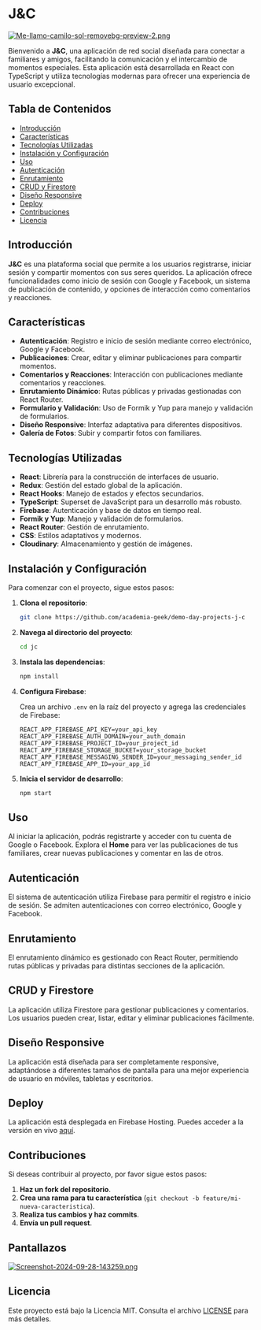 # J&C

[![Me-llamo-camilo-sol-removebg-preview-2.png](https://i.postimg.cc/N0KnMV3y/Me-llamo-camilo-sol-removebg-preview-2.png)](https://postimg.cc/cKNhkD4Z)

Bienvenido a **J&C**, una aplicación de red social diseñada para conectar a familiares y amigos, facilitando la comunicación y el intercambio de momentos especiales. Esta aplicación está desarrollada en React con TypeScript y utiliza tecnologías modernas para ofrecer una experiencia de usuario excepcional.

## Tabla de Contenidos

- [Introducción](#introducción)
- [Características](#características)
- [Tecnologías Utilizadas](#tecnologías-utilizadas)
- [Instalación y Configuración](#instalación-y-configuración)
- [Uso](#uso)
- [Autenticación](#autenticación)
- [Enrutamiento](#enrutamiento)
- [CRUD y Firestore](#crud-y-firestore)
- [Diseño Responsive](#diseño-responsive)
- [Deploy](#deploy)
- [Contribuciones](#contribuciones)
- [Licencia](#licencia)

## Introducción

**J&C** es una plataforma social que permite a los usuarios registrarse, iniciar sesión y compartir momentos con sus seres queridos. La aplicación ofrece funcionalidades como inicio de sesión con Google y Facebook, un sistema de publicación de contenido, y opciones de interacción como comentarios y reacciones.

## Características

- **Autenticación**: Registro e inicio de sesión mediante correo electrónico, Google y Facebook.
- **Publicaciones**: Crear, editar y eliminar publicaciones para compartir momentos.
- **Comentarios y Reacciones**: Interacción con publicaciones mediante comentarios y reacciones.
- **Enrutamiento Dinámico**: Rutas públicas y privadas gestionadas con React Router.
- **Formulario y Validación**: Uso de Formik y Yup para manejo y validación de formularios.
- **Diseño Responsive**: Interfaz adaptativa para diferentes dispositivos.
- **Galería de Fotos**: Subir y compartir fotos con familiares.

## Tecnologías Utilizadas

- **React**: Librería para la construcción de interfaces de usuario.
- **Redux**: Gestión del estado global de la aplicación.
- **React Hooks**: Manejo de estados y efectos secundarios.
- **TypeScript**: Superset de JavaScript para un desarrollo más robusto.
- **Firebase**: Autenticación y base de datos en tiempo real.
- **Formik y Yup**: Manejo y validación de formularios.
- **React Router**: Gestión de enrutamiento.
- **CSS**: Estilos adaptativos y modernos.
- **Cloudinary**: Almacenamiento y gestión de imágenes.

## Instalación y Configuración

Para comenzar con el proyecto, sigue estos pasos:

1. **Clona el repositorio**:

    ```bash
    git clone https://github.com/academia-geek/demo-day-projects-j-c
    ```

2. **Navega al directorio del proyecto**:

    ```bash
    cd jc
    ```

3. **Instala las dependencias**:

    ```bash
    npm install
    ```

4. **Configura Firebase**: 
   
   Crea un archivo `.env` en la raíz del proyecto y agrega las credenciales de Firebase:

    ```
    REACT_APP_FIREBASE_API_KEY=your_api_key
    REACT_APP_FIREBASE_AUTH_DOMAIN=your_auth_domain
    REACT_APP_FIREBASE_PROJECT_ID=your_project_id
    REACT_APP_FIREBASE_STORAGE_BUCKET=your_storage_bucket
    REACT_APP_FIREBASE_MESSAGING_SENDER_ID=your_messaging_sender_id
    REACT_APP_FIREBASE_APP_ID=your_app_id
    ```

5. **Inicia el servidor de desarrollo**:

    ```bash
    npm start
    ```

## Uso

Al iniciar la aplicación, podrás registrarte y acceder con tu cuenta de Google o Facebook. Explora el **Home** para ver las publicaciones de tus familiares, crear nuevas publicaciones y comentar en las de otros.

## Autenticación

El sistema de autenticación utiliza Firebase para permitir el registro e inicio de sesión. Se admiten autenticaciones con correo electrónico, Google y Facebook.

## Enrutamiento

El enrutamiento dinámico es gestionado con React Router, permitiendo rutas públicas y privadas para distintas secciones de la aplicación.

## CRUD y Firestore

La aplicación utiliza Firestore para gestionar publicaciones y comentarios. Los usuarios pueden crear, listar, editar y eliminar publicaciones fácilmente.

## Diseño Responsive

La aplicación está diseñada para ser completamente responsive, adaptándose a diferentes tamaños de pantalla para una mejor experiencia de usuario en móviles, tabletas y escritorios.

## Deploy

La aplicación está desplegada en Firebase Hosting. Puedes acceder a la versión en vivo [aquí](https://github.com/academia-geek/demo-day-projects-j-c).

## Contribuciones

Si deseas contribuir al proyecto, por favor sigue estos pasos:

1. **Haz un fork del repositorio**.
2. **Crea una rama para tu característica** (`git checkout -b feature/mi-nueva-caracteristica`).
3. **Realiza tus cambios y haz commits**.
4. **Envía un pull request**.

## Pantallazos

[![Screenshot-2024-09-28-143259.png](https://i.postimg.cc/26vXdW8r/Screenshot-2024-09-28-143259.png)](https://postimg.cc/FdrZN7LB)

## Licencia

Este proyecto está bajo la Licencia MIT. Consulta el archivo [LICENSE](LICENSE) para más detalles.

